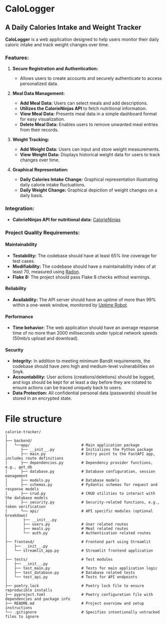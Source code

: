 # CaloLogger
## A Daily Calories Intake and Weight Tracker

**CaloLogger** is a web application designed to help users monitor their daily caloric intake and track weight changes over time.

### Features:

1. **Secure Registration and Authentication:**
   - Allows users to create accounts and securely authenticate to access personalized data.

2. **Meal Data Management:**
   - **Add Meal Data:** Users can select meals and add descriptions.
   - **Utilizes the CalorieNinjas API** to fetch nutritional information.
   - **View Meal Data:** Presents meal data in a simple dashboard format for easy visualization.
   - **Delete Meal Data:** Enables users to remove unwanted meal entries from their records.

3. **Weight Tracking:**
   - **Add Weight Data:** Users can input and store weight measurements.
   - **View Weight Data:** Displays historical weight data for users to track changes over time.

4. **Graphical Representation:**
   - **Daily Calories Intake Change:** Graphical representation illustrating daily calorie intake fluctuations.
   - **Daily Weight Change:** Graphical depiction of weight changes on a daily basis.

### Integration:
- **CalorieNinjas API for nutritional data:** [CalorieNinjas](https://calorieninjas.com/api)

### Project Quality Requirements:

#### Maintainability
- **Testability:** The codebase should have at least 65% line coverage for test cases.
- **Modifiability:** The codebase should have a maintainability index of at least 70, measured using [Radon](https://pypi.org/project/radon).
- **Flake 8:** The project should pass Flake 8 checks without warnings.

#### Reliability
- **Availability:** The API server should have an uptime of more than 99% within a one-week window, monitored by [Uptime Robot](https://uptimerobot.com/).

#### Performance
- **Time behavior:** The web application should have an average response time of no more than 2000 milliseconds under typical network speeds (50mb/s upload and download).

#### Security
- **Integrity:** In addition to meeting minimum Bandit requirements, the codebase should have zero high and medium-level vulnerabilities on Snyk.
- **Accountability:** User actions (creations/deletions) should be logged, and logs should be kept for at least a day before they are rotated to ensure actions can be traced uniquely back to users.
- **Data Protection:** All confidential personal data (passwords) should be stored in an encrypted state.


# File structure

```
calorie-tracker/
│
├── backend/
|   └──app/                       # Main application package
│      ├── __init__.py            # Initializes the Python package
│      ├── main.py                # Entry point to the FastAPI app, includes route definitions
│      ├── dependencies.py        # Dependency provider functions, e.g., get_db
│      ├── database.py            # Database configuration, session management
│      ├── models.py              # Database models
│      ├── schemas.py             # Pydantic schemas for request and response models
│      ├── crud.py                # CRUD utilities to interact with the database models
│      ├── security.py            # Security-related functions, e.g., token verification
│      └── api/                   # API specific modules (optional breakdown)
│       ├── __init__.py
│       ├── users.py              # User related routes
│       ├── meals.py              # Meal related routes
│       └── auth.py               # Authentication related routes
│
├── frontend/                     # Frontend part using Streamlit
│   ├── __init__.py
│   └── streamlit_app.py          # Streamlit frontend application
│
├── tests/                        # Test modules
│   ├── __init__.py
│   ├── test_main.py              # Tests for main application logic
│   ├── test_database.py          # Database related tests
│   └── test_api.py               # Tests for API endpoints
│
├── poetry.lock                   # Poetry lock file to ensure reproducible installs
├── pyproject.toml                # Poetry configuration file with dependencies and package info
├── README.md                     # Project overview and setup instructions
└── .gitignore                    # Specifies intentionally untracked files to ignore
```
